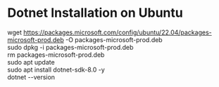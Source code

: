 # Dotnet Installation on Ubuntu
wget https://packages.microsoft.com/config/ubuntu/22.04/packages-microsoft-prod.deb -O packages-microsoft-prod.deb \
sudo dpkg -i packages-microsoft-prod.deb \
rm packages-microsoft-prod.deb \
sudo apt update \
sudo apt install dotnet-sdk-8.0 -y \
dotnet --version
